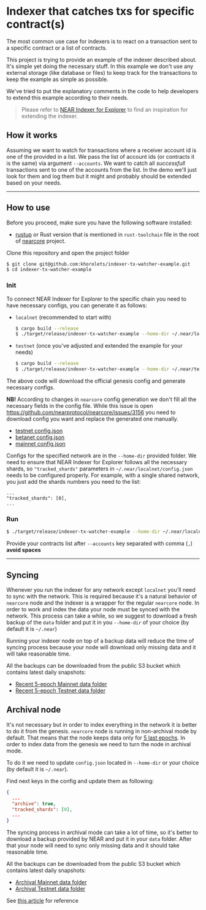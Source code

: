 Indexer that catches txs for specific contract(s)
=================================================

The most common use case for indexers is to react on a transaction sent to a specific contract or a list of contracts.

This project is trying to provide an example of the indexer described about. It's simple yet doing the necessary stuff. In this example we don't use any external storage (like database or files) to keep track for the transactions to keep the example as simple as possible.

We've tried to put the explanatory comments in the code to help developers to extend this example according to their needs.


> Please refer to [NEAR Indexer for Explorer](https://github.com/near/near-indexer-for-explorer) to find an inspiration for extending the indexer.


## How it works

Assuming we want to watch for transactions where a receiver account id is one of the provided in a list.
We pass the list of account ids (or contracts it is the same) via argument `--accounts`.
We want to catch all *successfull* transactions sent to one of the accounts from the list.
In the demo we'll just look for them and log them but it might and probably should be extended based on your needs.

---

## How to use

Before you proceed, make sure you have the following software installed:
* [rustup](https://rustup.rs/) or Rust version that is mentioned in `rust-toolchain` file in the root of [nearcore](https://github.com/nearprotocol/nearcore) project.

Clone this repository and open the project folder

```bash
$ git clone git@github.com:khorolets/indexer-tx-watcher-example.git
$ cd indexer-tx-watcher-example
```

### Init

To connect NEAR Indexer for Explorer to the specific chain you need to have necessary configs, you can generate it as follows:

* `localnet` (recommended to start with)
    ```bash
    $ cargo build --release
    $ ./target/release/indexer-tx-watcher-example --home-dir ~/.near/localnet init --chain-id localnet
    ```
* `testnet` (once you've adjusted and extended the example for your needs)
    ```bash
    $ cargo build --release
    $ ./target/release/indexer-tx-watcher-example --home-dir ~/.near/testnet init --chain-id testnet --download-config --download-genesis
    ```

The above code will download the official genesis config and generate necessary configs.

**NB!** According to changes in `nearcore` config generation we don't fill all the necessary fields in the config file.
While this issue is open https://github.com/nearprotocol/nearcore/issues/3156 you need to download config you want and replace the generated one manually.
 - [testnet config.json](https://s3-us-west-1.amazonaws.com/build.nearprotocol.com/nearcore-deploy/testnet/config.json)
 - [betanet config.json](https://s3-us-west-1.amazonaws.com/build.nearprotocol.com/nearcore-deploy/betanet/config.json)
 - [mainnet config.json](https://s3-us-west-1.amazonaws.com/build.nearprotocol.com/nearcore-deploy/mainnet/config.json)

Configs for the specified network are in the `--home-dir` provided folder. We need to ensure that NEAR Indexer for Explorer follows
all the necessary shards, so `"tracked_shards"` parameters in `~/.near/localnet/config.json` needs to be configured properly.
For example, with a single shared network, you just add the shards numbers you need to the list:

```
...
"tracked_shards": [0],
...
```

### Run

```bash
$ ./target/release/indexer-tx-watcher-example --home-dir ~/.near/localnet run --accounts mycoolcontract.near,myanothercoolcontract.near
```

Provide your contracts list after `--accounts` key separated with comma (`,`) **avoid spaces**

---

## Syncing

Whenever you run the indexer for any network except `localnet` you'll need to sync with the network. This is required because it's a natural behavior of `nearcore` node and the indexer is a wrapper for the regular `nearcore` node. In order to work and index the data your node must be synced with the network. This process can take a while, so we suggest to download a fresh backup of the `data` folder and put it in you `--home-dir` of your choice (by default it is `~/.near`)

Running your indexer node on top of a backup data will reduce the time of syncing process because your node will download only missing data and it will take reasonable time.

All the backups can be downloaded from the public S3 bucket which contains latest daily snapshots:

* [Recent 5-epoch Mainnet data folder](https://near-protocol-public.s3.ca-central-1.amazonaws.com/backups/mainnet/rpc/data.tar)
* [Recent 5-epoch Testnet data folder](https://near-protocol-public.s3.ca-central-1.amazonaws.com/backups/testnet/rpc/data.tar)


## Archival node

It's not necessary but in order to index everything in the network it is better to do it from the genesis. `nearcore` node is running in non-archival mode by default. That means that the node keeps data only for [5 last epochs](https://docs.near.org/concepts/basics/epoch). In order to index data from the genesis we need to turn the node in archival mode.

To do it we need to update `config.json` located in `--home-dir` or your choice (by default it is `~/.near`).

Find next keys in the config and update them as following:

```json
{
  ...
  "archive": true,
  "tracked_shards": [0],
  ...
}
```

The syncing process in archival mode can take a lot of time, so it's better to download a backup provided by NEAR and put it in your `data` folder. After that your node will need to sync only missing data and it should take reasonable time.

All the backups can be downloaded from the public S3 bucket which contains latest daily snapshots:

* [Archival Mainnet data folder](https://near-protocol-public.s3.ca-central-1.amazonaws.com/backups/mainnet/archive/data.tar)
* [Archival Testnet data folder](https://near-protocol-public.s3.ca-central-1.amazonaws.com/backups/testnet/archive/data.tar)

See [this article](https://docs.near.org/integrator/exchange-integration#running-an-archival-node) for reference
